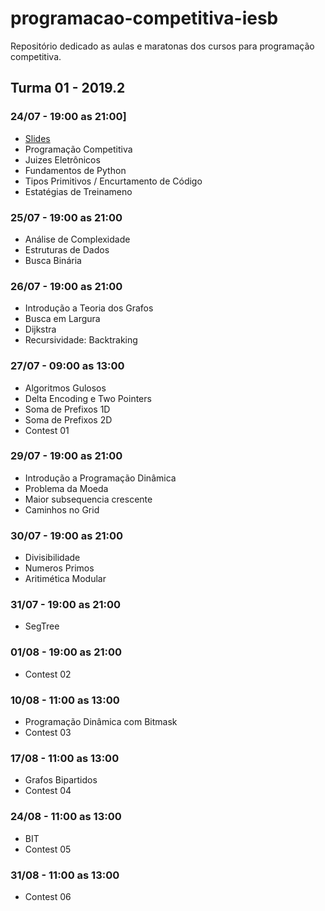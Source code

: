 # programacao-competitiva-iesb
Repositório dedicado as aulas e maratonas dos cursos para programação competitiva.

## Turma 01 - 2019.2

### 24/07 - 19:00 as 21:00] 
* [Slides](../master/aulas/aula01/slide.pdf)
* Programação Competitiva
* Juizes Eletrônicos
* Fundamentos de Python
* Tipos Primitivos / Encurtamento de Código
* Estatégias de Treinameno

### 25/07 - 19:00 as 21:00
* Análise de Complexidade
* Estruturas de Dados
* Busca Binária

### 26/07 - 19:00 as 21:00
* Introdução a Teoria dos Grafos
* Busca em Largura
* Dijkstra
* Recursividade: Backtraking
  
### 27/07 - 09:00 as 13:00
* Algoritmos Gulosos
* Delta Encoding e Two Pointers
* Soma de Prefixos 1D
* Soma de Prefixos 2D
* Contest 01

### 29/07 - 19:00 as 21:00
* Introdução a Programação Dinâmica
* Problema da Moeda
* Maior subsequencia crescente
* Caminhos no Grid

### 30/07 - 19:00 as 21:00
* Divisibilidade
* Numeros Primos
* Aritimética Modular

### 31/07 - 19:00 as 21:00
* SegTree

### 01/08 - 19:00 as 21:00
* Contest 02

### 10/08 - 11:00 as 13:00
* Programação Dinâmica com Bitmask
* Contest 03

### 17/08 - 11:00 as 13:00
* Grafos Bipartidos
* Contest 04

### 24/08 - 11:00 as 13:00
* BIT
* Contest 05

### 31/08 - 11:00 as 13:00
* Contest 06
